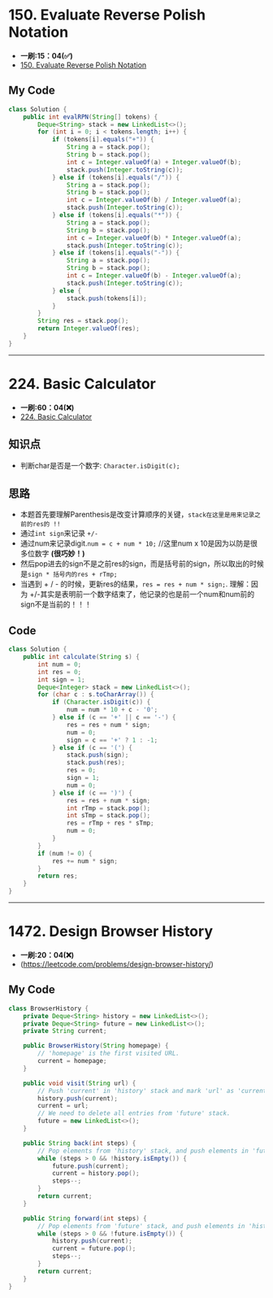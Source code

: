# 150. Evaluate Reverse Polish Notation
* **一刷:15：04(✅)**
* [150. Evaluate Reverse Polish Notation](https://leetcode.com/problems/evaluate-reverse-polish-notation/)

## My Code
```java
class Solution {
    public int evalRPN(String[] tokens) {
        Deque<String> stack = new LinkedList<>();
        for (int i = 0; i < tokens.length; i++) {
            if (tokens[i].equals("+")) {
                String a = stack.pop();
                String b = stack.pop();
                int c = Integer.valueOf(a) + Integer.valueOf(b);
                stack.push(Integer.toString(c));
            } else if (tokens[i].equals("/")) {
                String a = stack.pop();
                String b = stack.pop();
                int c = Integer.valueOf(b) / Integer.valueOf(a);
                stack.push(Integer.toString(c));
            } else if (tokens[i].equals("*")) {
                String a = stack.pop();
                String b = stack.pop();
                int c = Integer.valueOf(b) * Integer.valueOf(a);
                stack.push(Integer.toString(c));
            } else if (tokens[i].equals("-")) {
                String a = stack.pop();
                String b = stack.pop();
                int c = Integer.valueOf(b) - Integer.valueOf(a);
                stack.push(Integer.toString(c));
            } else {
                stack.push(tokens[i]);
            }
        }
        String res = stack.pop();
        return Integer.valueOf(res);
    }
}
```
***
# 224. Basic Calculator
* **一刷:60：04(❌)**
* [224. Basic Calculator](https://leetcode.com/problems/basic-calculator/)

## 知识点
* 判断char是否是一个数字: `Character.isDigit(c);`

## 思路
* 本题首先要理解Parenthesis是改变计算顺序的关键，`stack在这里是用来记录之前的res的 !!`
* 通过`int sign`来记录 `+/-`
* 通过num来记录digit.`num = c + num * 10;` //这里num x 10是因为以防是很多位数字 **(很巧妙！)**
* 然后pop进去的sign不是之前res的sign，而是括号前的sign，所以取出的时候是`sign * 括号内的res + rTmp;`
* 当遇到 + / - 的时候，更新res的结果，`res = res + num * sign;`. 理解：因为 +/-其实是表明前一个数字结束了，他记录的也是前一个num和num前的sign不是当前的！！！

## Code 
```java
class Solution {
    public int calculate(String s) {
        int num = 0;
        int res = 0;
        int sign = 1;
        Deque<Integer> stack = new LinkedList<>();
        for (char c : s.toCharArray()) {
            if (Character.isDigit(c)) {
                num = num * 10 + c - '0';
            } else if (c == '+' || c == '-') {
                res = res + num * sign;
                num = 0;
                sign = c == '+' ? 1 : -1;
            } else if (c == '(') {
                stack.push(sign);
                stack.push(res);
                res = 0;
                sign = 1;
                num = 0;
            } else if (c == ')') {
                res = res + num * sign;
                int rTmp = stack.pop();
                int sTmp = stack.pop();
                res = rTmp + res * sTmp;
                num = 0;
            }
        }
        if (num != 0) {
            res += num * sign;
        }
        return res;
    }
}
```
***
# 1472. Design Browser History
* **一刷:20：04(❌)**
* (https://leetcode.com/problems/design-browser-history/)

## My Code
```java
class BrowserHistory {
    private Deque<String> history = new LinkedList<>();
    private Deque<String> future = new LinkedList<>();
    private String current;

    public BrowserHistory(String homepage) {
        // 'homepage' is the first visited URL.
        current = homepage;
    }

    public void visit(String url) {
        // Push 'current' in 'history' stack and mark 'url' as 'current'.
        history.push(current);
        current = url;
        // We need to delete all entries from 'future' stack.
        future = new LinkedList<>();
    }

    public String back(int steps) {
        // Pop elements from 'history' stack, and push elements in 'future' stack.
        while (steps > 0 && !history.isEmpty()) {
            future.push(current);
            current = history.pop();
            steps--;
        }
        return current;
    }

    public String forward(int steps) {
        // Pop elements from 'future' stack, and push elements in 'history' stack.
        while (steps > 0 && !future.isEmpty()) {
            history.push(current);
            current = future.pop();
            steps--;
        }
        return current;
    }
}
```